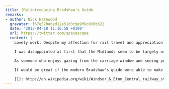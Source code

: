 ```yaml
---
title: (Re)introducing Bradshaw's Guide
remarks:
- author: Nick Harewood
  gravatar: f57e57be6ed12e51d3c9e9f6c030b522
  date: '2013-04-18 11:16:58 +0100'
  url: https://twitter.com/spacescape
  content: |
    Lovely work. Despite my affection for rail travel and appreciation of Victorian endeavour I've not seen Portillo's series (perhaps partly due to household political bias -- though I do enjoy his pragmatic commentary on the Daily Politics). Will have to rectify that.

    I was disappointed at first that the Midlands seem to be largely omitted from Mr Bradshaw's guide, but enjoyed some of the nostalgia from remembering my childhood in Berkshire. I spent some time getting the train from Bracknell (incredible to think of it as a village with a population of 108!) to school in Ascot, regularly visiting Windsor and on a few occasions the Tussaud's exhibition at the old [Windsor and Eton Station][1] (now, predictably, a shopping centre).

    As someone who enjoys gazing from the carriage window and seeing perspectives of Britain you can only get from the train, I'm regularly using the 'my location' button on my phone map app to see where I am, and where that church spire/interesting building/canal/folly was (and usually forgetting by the end of my journey as I rush off to find a cab/tube). I love the signs you get on French motorways, advising you of the main product of the region you're passing into, or what that building or geological feature is -- quite often with an appropriately situated rest area to be able to stop and picnic while enjoying the view.

    It would be great if the modern Bradshaw's guide were able to make use of the location-aware technology in our pocket to inform and educate us of the countryside we're passing through. I don't know if there is an app for that already, but I bet it wouldn't have the charm and genteel delivery of Mr Bradshaw.

    [1]: http://en.wikipedia.org/wiki/Windsor_&_Eton_Central_railway_station#The_Tussauds_years
---
```

